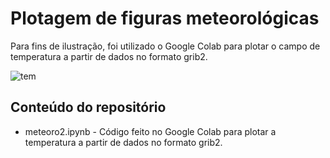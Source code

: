 # Plotagem de figuras meteorológicas
Para fins de ilustração, foi utilizado o Google Colab para plotar o campo de temperatura a partir de dados no formato grib2.

![tem](https://user-images.githubusercontent.com/80546143/160245129-61eedb48-982d-4a0f-8003-81575cdf1b68.png)

## Conteúdo do repositório
+ meteoro2.ipynb - Código feito no Google Colab para plotar a temperatura a partir de dados no formato grib2.
